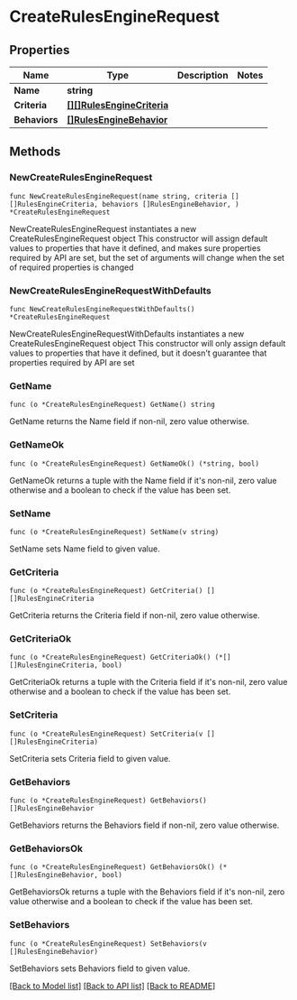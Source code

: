 # CreateRulesEngineRequest

## Properties

Name | Type | Description | Notes
------------ | ------------- | ------------- | -------------
**Name** | **string** |  | 
**Criteria** | [**[][]RulesEngineCriteria**]([]RulesEngineCriteria.md) |  | 
**Behaviors** | [**[]RulesEngineBehavior**](RulesEngineBehavior.md) |  | 

## Methods

### NewCreateRulesEngineRequest

`func NewCreateRulesEngineRequest(name string, criteria [][]RulesEngineCriteria, behaviors []RulesEngineBehavior, ) *CreateRulesEngineRequest`

NewCreateRulesEngineRequest instantiates a new CreateRulesEngineRequest object
This constructor will assign default values to properties that have it defined,
and makes sure properties required by API are set, but the set of arguments
will change when the set of required properties is changed

### NewCreateRulesEngineRequestWithDefaults

`func NewCreateRulesEngineRequestWithDefaults() *CreateRulesEngineRequest`

NewCreateRulesEngineRequestWithDefaults instantiates a new CreateRulesEngineRequest object
This constructor will only assign default values to properties that have it defined,
but it doesn't guarantee that properties required by API are set

### GetName

`func (o *CreateRulesEngineRequest) GetName() string`

GetName returns the Name field if non-nil, zero value otherwise.

### GetNameOk

`func (o *CreateRulesEngineRequest) GetNameOk() (*string, bool)`

GetNameOk returns a tuple with the Name field if it's non-nil, zero value otherwise
and a boolean to check if the value has been set.

### SetName

`func (o *CreateRulesEngineRequest) SetName(v string)`

SetName sets Name field to given value.


### GetCriteria

`func (o *CreateRulesEngineRequest) GetCriteria() [][]RulesEngineCriteria`

GetCriteria returns the Criteria field if non-nil, zero value otherwise.

### GetCriteriaOk

`func (o *CreateRulesEngineRequest) GetCriteriaOk() (*[][]RulesEngineCriteria, bool)`

GetCriteriaOk returns a tuple with the Criteria field if it's non-nil, zero value otherwise
and a boolean to check if the value has been set.

### SetCriteria

`func (o *CreateRulesEngineRequest) SetCriteria(v [][]RulesEngineCriteria)`

SetCriteria sets Criteria field to given value.


### GetBehaviors

`func (o *CreateRulesEngineRequest) GetBehaviors() []RulesEngineBehavior`

GetBehaviors returns the Behaviors field if non-nil, zero value otherwise.

### GetBehaviorsOk

`func (o *CreateRulesEngineRequest) GetBehaviorsOk() (*[]RulesEngineBehavior, bool)`

GetBehaviorsOk returns a tuple with the Behaviors field if it's non-nil, zero value otherwise
and a boolean to check if the value has been set.

### SetBehaviors

`func (o *CreateRulesEngineRequest) SetBehaviors(v []RulesEngineBehavior)`

SetBehaviors sets Behaviors field to given value.



[[Back to Model list]](../README.md#documentation-for-models) [[Back to API list]](../README.md#documentation-for-api-endpoints) [[Back to README]](../README.md)


